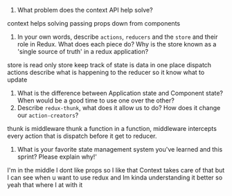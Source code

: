 1. What problem does the context API help solve?

context helps solving passing props down from components

1. In your own words, describe `actions`, `reducers` and the `store` and their role in Redux. What does each piece do? Why is the store known as a 'single source of truth' in a redux application?

 store is read only
store keep track of state is data in one place
dispatch actions describe  what is happening to the reducer so it know what to update

1. What is the difference between Application state and Component state? When would be a good time to use one over the other?
1. Describe `redux-thunk`, what does it allow us to do? How does it 
change our `action-creators`?

thunk is middleware thunk a function in a function, middleware intercepts every action that is dispatch before it get to reducer.
1. What is your favorite state management system you've learned and this sprint? Please explain why!'

I'm in the middle I dont like props so I like that Context takes care of that but I can see when u want to use redux and Im kinda understanding it better so yeah that where I at with it
